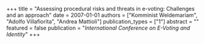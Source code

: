 +++
title = "Assessing procedural risks and threats in e-voting: Challenges and an approach"
date = 2007-01-01
authors = ["Komminist Weldemariam", "Adolfo Villafiorita", "Andrea Mattioli"]
publication_types = ["1"]
abstract = ""
featured = false
publication = "*International Conference on E-Voting and Identity*"
+++

